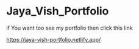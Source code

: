 # Jaya_Vish_Portfolio
if You want too see my portfolio then click this link

https://jaya-vish-portfolio.netlify.app/
